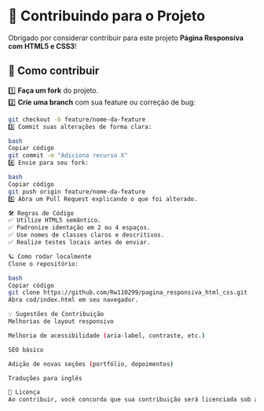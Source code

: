 # 🤝 Contribuindo para o Projeto

Obrigado por considerar contribuir para este projeto **Página Responsiva com HTML5 e CSS3**!

## 🚀 Como contribuir

1️⃣ **Faça um fork** do projeto.  
2️⃣ **Crie uma branch** com sua feature ou correção de bug:
```bash
git checkout -b feature/nome-da-feature
3️⃣ Commit suas alterações de forma clara:

bash
Copiar código
git commit -m "Adiciona recurso X"
4️⃣ Envie para seu fork:

bash
Copiar código
git push origin feature/nome-da-feature
5️⃣ Abra um Pull Request explicando o que foi alterado.

🛠️ Regras de Código
✅ Utilize HTML5 semântico.
✅ Padronize identação em 2 ou 4 espaços.
✅ Use nomes de classes claros e descritivos.
✅ Realize testes locais antes de enviar.

🪐 Como rodar localmente
Clone o repositório:

bash
Copiar código
git clone https://github.com/Rw110299/pagina_responsiva_html_css.git
Abra cod/index.html em seu navegador.

💡 Sugestões de Contribuição
Melhorias de layout responsivo

Melhoria de acessibilidade (aria-label, contraste, etc.)

SEO básico

Adição de novas seções (portfólio, depoimentos)

Traduções para inglês

📝 Licença
Ao contribuir, você concorda que sua contribuição será licenciada sob a MIT License.